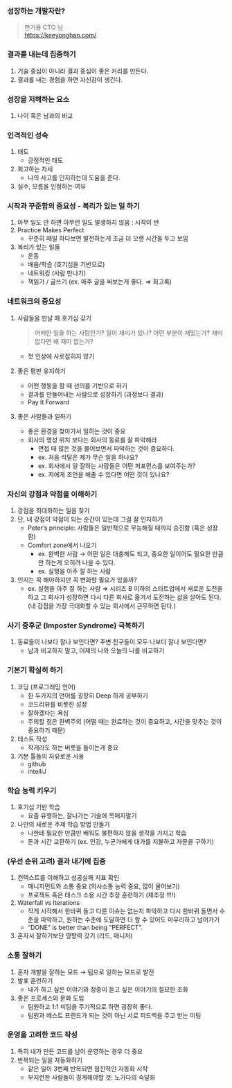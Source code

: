 ### 성장하는 개발자란?
> 한기용 CTO 님  
> https://keeyonghan.com/

### 결과를 내는데 집중하기

1. 기술 중심이 아니라 결과 중심이 좋은 커리를 만든다.
2. 결과를 내는 경험을 하면 자신감이 생긴다.

### 성장을 저해하는 요소

1. 나이 혹은 남과의 비교

### 인격적인 성숙

1. 태도
    - 긍정적인 태도
2. 회고하는 자세
    - 나의 사고를 인지하는데 도움을 준다.
3. 실수, 모름을 인정하는 여유

### 시작과 꾸준함의 중요성 - 복리가 있는 일 하기

1. 아무 일도 안 하면 아무런 일도 발생하지 않음 : 시작이 반
2. Practice Makes Perfect
    - 꾸준히 매일 하다보면 발전하는게 조금 더 오랜 시간을 두고 보임
3. 복리가 있는 일들
    - 운동
    - 배움/학습 (호기심을 기반으로)
    - 네트워킹 (사람 만나기)
    - 책읽기 / 글쓰기 (ex. 매주 글을 써보는게 좋다. ⇒ 회고록)

### 네트워크의 중요성

1. 사람들을 만날 때 호기심 갖기
    
    > 어떠한 일을 하는 사람인가?
    일이 재미가 있나?
    어떤 부분이 재밌는가?
    재미없다면 왜 재미 없는가?
    > 
    - 첫 인상에 사로잡히지 않기
2. 좋은 평판 유지하기
    - 어떤 행동을 할 때 선의를 기반으로 하기
    - 결과를 만들어내는 사람으로 성장하기 (과정보다 결과)
    - Pay It Forward
3. 좋은 사람들과 일하기
    - 좋은 환경을 찾아가서 일하는 것이 중요
    - 회사의 명성 위치 보다는 회사의 동료를 잘 파악해라
        - 면접 때 많은 것을 물어보면서 파악하는 것이 중요하다.
        - ex. 처음 석달은 제가 무슨 일을 하나요?
        - ex. 회사에서 일 잘하는 사람들은 어떤 퍼포먼스를 보여주는가?
        - ex. 저에게 조언을 해줄 수 있다면 어떤 것이 있나요?

### 자신의 강점과 약점을 이해하기

1. 강점을 최대화하는 일을 찾기
2. 단, 내 강점이 약점이 되는 순간이 있는데 그걸 잘 인지하기
    - Peter’s principle: 사람들은 일반적으로 무능해질 때까지 승진함 (혹은 성장함)
    - Comfort zone에서 나오기
        - ex. 완벽한 사람 → 어떤 일은 대충해도 되고, 중요한 일이어도 필요한 만큼만 하는게 오히려 나을 수 있다.
        - ex. 실행을 아주 잘 하는 사람
3. 인지는 꼭 해야하지만 꼭 변화할 필요가 있을까?
    - ex. 실행을 아주 잘 하는 사람 ⇒ 시리즈 B 이하의 스타트업에서 새로운 도전을 하고 그 회사가 성장하면 다시 다른 회사로 옮겨서 도전하는 삶을 살아도 된다. (내 강점을 가장 극대화할 수 있는 회사에서 근무하면 된다.)

### 사기 증후군 (Imposter Syndrome) 극복하기

1. 동료들이 나보다 잘나 보인다면? 주변 친구들이 모두 나보다 잘나 보인다면?
    - 남과 비교하지 말고, 어제의 나와 오늘의 나를 비교하기

### 기본기 확실히 하기

1. 코딩 (프로그래밍 언어)
    - 한 두가지의 언어를 굉장히 Deep 하게 공부하기
    - 코드리뷰를 비롯한 성장
    - 잘하겠다는 욕심
    - 주의할 점은 완벽주의 (어떨 때는 완료하는 것이 중요하고, 시간을 맞추는 것이 중요하기 때문)
2. 테스트 작성
    - 작게라도 하는 버릇을 들이는게 중요
3. 기본 툴들의 자유로운 사용
    - github
    - intelliJ

### 학습 능력 키우기

1. 호기심 기반 학습
    - 요즘 유행하는, 잘나가는 기술에 목매지말기
2. 나만의 새로운 주제 학습 방법 만들기
    - 나한테 필요한 만큼만 배워도 불편하지 않을 생각을 가지고 학습
    - 돈과 시간 교환하기 (ex. 인강, 누군가에게 대가를 지불하고 자문을 구하기)

### (우선 순위 고려) 결과 내기에 집중

1. 컨텍스트를 이해하고 성공실패 지표 확인
    - 매니지먼트와 소통 중요 (의사소통 능력 중요, 많이 물어보기)
    - 프로젝트 혹은 태스크 소용 시간 추정 훈련하기 (재추정 !!!!)
2. Waterfall vs Iterations
    - 작게 시작해서 한바퀴 돌고 다른 이슈는 없는지 파악하고 다시 한바퀴 돌면서 수준을 파악하고, 원하는 수준에 도달하면 더 할 수 있어도 마무리하고 넘어가기
    - “DONE” is better than being “PERFECT”.
3. 혼자서 잘하기보단 영향력 갖기 (리드, 매니저)

### 소통 잘하기

1. 혼자 개발을 잘하는 모드 → 팀으로 일하는 모드로 발전
2. 발표 훈련하기
    - 내가 하고 싶은 이야기와 청중이 듣고 싶은 이야기의 절묘한 조화
3. 좋은 프로세스와 문화 도입
    - 팀원하고 1:1 미팅을 주기적으로 하면 굉장히 좋다.
    - 팀원과 베스트 프렌드가 되는 것이 아닌 서로 피드백을 주고 받는 미팅

### 운영을 고려한 코드 작성

1. 특히 내가 만든 코드를 남이 운영하는 경우 더 중요
2. 반복되는 일을 자동화하기
    - 같은 일이 3번째 반복되면 점진적인 자동화 시작
    - 부지런한 사람들이 경계해야할 것: 노가다의 숙달화
